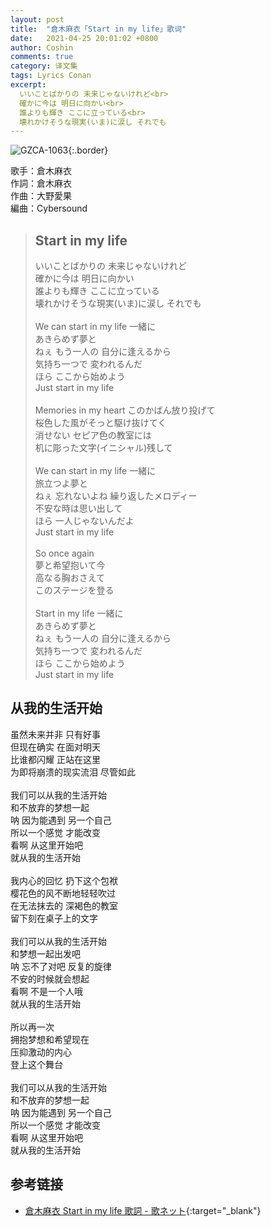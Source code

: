 ```yaml
---
layout: post
title:  "倉木麻衣「Start in my life」歌词"
date:   2021-04-25 20:01:02 +0800
author: Coshin
comments: true
category: 译文集
tags: Lyrics Conan
excerpt:
  いいことばかりの 未来じゃないけれど<br>
  確かに今は 明日に向かい<br>
  誰よりも輝き ここに立っている<br>
  壊れかけそうな現実(いま)に涙し それでも
---
```

![GZCA-1063](https://www.mai-kuraki.com/jacket/sg/GZCA-1063.jpg){:.border}

歌手：倉木麻衣<br>
作詞：倉木麻衣<br>
作曲：大野愛果<br>
編曲：Cybersound

<blockquote class="original">
  <h2>Start in my life</h2>
  <p>
    いいことばかりの 未来じゃないけれど<br>
    確かに今は 明日に向かい<br>
    誰よりも輝き ここに立っている<br>
    壊れかけそうな現実(いま)に涙し それでも<br>
    <br>
    We can start in my life 一緒に<br>
    あきらめず夢と<br>
    ねぇ もう一人の 自分に逢えるから<br>
    気持ち一つで 変われるんだ<br>
    ほら ここから始めよう<br>
    Just start in my life<br>
    <br>
    Memories in my heart このかばん放り投げて<br>
    桜色した風がそっと駆け抜けてく<br>
    消せない セピア色の教室には<br>
    机に彫った文字(イニシャル)残して<br>
    <br>
    We can start in my life 一緒に<br>
    旅立つよ夢と<br>
    ねぇ 忘れないよね 繰り返したメロディー<br>
    不安な時は思い出して<br>
    ほら 一人じゃないんだよ<br>
    Just start in my life<br>
    <br>
    So once again<br>
    夢と希望抱いて今<br>
    高なる胸おさえて<br>
    このステージを登る<br>
    <br>
    Start in my life 一緒に<br>
    あきらめず夢と<br>
    ねぇ もう一人の 自分に逢えるから<br>
    気持ち一つで 変われるんだ<br>
    ほら ここから始めよう<br>
    Just start in my life
  </p>
</blockquote>

<div class="translation">
  <h2>从我的生活开始</h2>
  <p>
    虽然未来并非 只有好事<br>
    但现在确实 在面对明天<br>
    比谁都闪耀 正站在这里<br>
    为即将崩溃的现实流泪 尽管如此<br>
    <br>
    我们可以从我的生活开始<br>
    和不放弃的梦想一起<br>
    呐 因为能遇到 另一个自己<br>
    所以一个感觉 才能改变<br>
    看啊 从这里开始吧<br>
    就从我的生活开始<br>
    <br>
    我内心的回忆 扔下这个包袱<br>
    樱花色的风不断地轻轻吹过<br>
    在无法抹去的 深褐色的教室<br>
    留下刻在桌子上的文字<br>
    <br>
    我们可以从我的生活开始<br>
    和梦想一起出发吧<br>
    呐 忘不了对吧 反复的旋律<br>
    不安的时候就会想起<br>
    看啊 不是一个人哦<br>
    就从我的生活开始<br>
    <br>
    所以再一次<br>
    拥抱梦想和希望现在<br>
    压抑激动的内心<br>
    登上这个舞台<br>
    <br>
    我们可以从我的生活开始<br>
    和不放弃的梦想一起<br>
    呐 因为能遇到 另一个自己<br>
    所以一个感觉 才能改变<br>
    看啊 从这里开始吧<br>
    就从我的生活开始
  </p>
</div>

## 参考链接

* [倉木麻衣 Start in my life 歌詞 - 歌ネット](https://www.uta-net.com/song/13102/){:target="_blank"}
